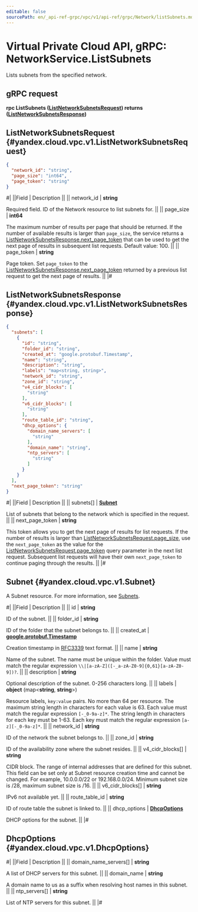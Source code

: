 ```yaml
---
editable: false
sourcePath: en/_api-ref-grpc/vpc/v1/api-ref/grpc/Network/listSubnets.md
---
```


# Virtual Private Cloud API, gRPC: NetworkService.ListSubnets

Lists subnets from the specified network.

## gRPC request

**rpc ListSubnets ([ListNetworkSubnetsRequest](#yandex.cloud.vpc.v1.ListNetworkSubnetsRequest)) returns ([ListNetworkSubnetsResponse](#yandex.cloud.vpc.v1.ListNetworkSubnetsResponse))**

## ListNetworkSubnetsRequest {#yandex.cloud.vpc.v1.ListNetworkSubnetsRequest}

```json
{
  "network_id": "string",
  "page_size": "int64",
  "page_token": "string"
}
```

#|
||Field | Description ||
|| network_id | **string**

Required field. ID of the Network resource to list subnets for. ||
|| page_size | **int64**

The maximum number of results per page that should be returned. If the number of available
results is larger than `page_size`,
the service returns a [ListNetworkSubnetsResponse.next_page_token](#yandex.cloud.vpc.v1.ListNetworkSubnetsResponse)
that can be used to get the next page of results in subsequent list requests. Default value: 100. ||
|| page_token | **string**

Page token. Set `page_token`
to the [ListNetworkSubnetsResponse.next_page_token](#yandex.cloud.vpc.v1.ListNetworkSubnetsResponse)
returned by a previous list request to get the next page of results. ||
|#

## ListNetworkSubnetsResponse {#yandex.cloud.vpc.v1.ListNetworkSubnetsResponse}

```json
{
  "subnets": [
    {
      "id": "string",
      "folder_id": "string",
      "created_at": "google.protobuf.Timestamp",
      "name": "string",
      "description": "string",
      "labels": "map<string, string>",
      "network_id": "string",
      "zone_id": "string",
      "v4_cidr_blocks": [
        "string"
      ],
      "v6_cidr_blocks": [
        "string"
      ],
      "route_table_id": "string",
      "dhcp_options": {
        "domain_name_servers": [
          "string"
        ],
        "domain_name": "string",
        "ntp_servers": [
          "string"
        ]
      }
    }
  ],
  "next_page_token": "string"
}
```

#|
||Field | Description ||
|| subnets[] | **[Subnet](#yandex.cloud.vpc.v1.Subnet)**

List of subnets that belong to the network which is specified in the request. ||
|| next_page_token | **string**

This token allows you to get the next page of results for list requests. If the number of results
is larger than [ListNetworkSubnetsRequest.page_size](#yandex.cloud.vpc.v1.ListNetworkSubnetsRequest), use
the `next_page_token` as the value
for the [ListNetworkSubnetsRequest.page_token](#yandex.cloud.vpc.v1.ListNetworkSubnetsRequest) query parameter
in the next list request. Subsequent list requests will have their own
`next_page_token` to continue paging through the results. ||
|#

## Subnet {#yandex.cloud.vpc.v1.Subnet}

A Subnet resource. For more information, see [Subnets](/docs/vpc/concepts/network#subnet).

#|
||Field | Description ||
|| id | **string**

ID of the subnet. ||
|| folder_id | **string**

ID of the folder that the subnet belongs to. ||
|| created_at | **[google.protobuf.Timestamp](https://developers.google.com/protocol-buffers/docs/reference/google.protobuf#timestamp)**

Creation timestamp in [RFC3339](https://www.ietf.org/rfc/rfc3339.txt) text format. ||
|| name | **string**

Name of the subnet.
The name must be unique within the folder.
Value must match the regular expression ``\\|[a-zA-Z]([-_a-zA-Z0-9]{0,61}[a-zA-Z0-9])?``. ||
|| description | **string**

Optional description of the subnet. 0-256 characters long. ||
|| labels | **object** (map<**string**, **string**>)

Resource labels, `key:value` pairs.
No more than 64 per resource.
The maximum string length in characters for each value is 63.
Each value must match the regular expression `[-_0-9a-z]*`.
The string length in characters for each key must be 1-63.
Each key must match the regular expression `[a-z][-_0-9a-z]*`. ||
|| network_id | **string**

ID of the network the subnet belongs to. ||
|| zone_id | **string**

ID of the availability zone where the subnet resides. ||
|| v4_cidr_blocks[] | **string**

CIDR block.
The range of internal addresses that are defined for this subnet.
This field can be set only at Subnet resource creation time and cannot be changed.
For example, 10.0.0.0/22 or 192.168.0.0/24.
Minimum subnet size is /28, maximum subnet size is /16. ||
|| v6_cidr_blocks[] | **string**

IPv6 not available yet. ||
|| route_table_id | **string**

ID of route table the subnet is linked to. ||
|| dhcp_options | **[DhcpOptions](#yandex.cloud.vpc.v1.DhcpOptions)**

DHCP options for the subnet. ||
|#

## DhcpOptions {#yandex.cloud.vpc.v1.DhcpOptions}

#|
||Field | Description ||
|| domain_name_servers[] | **string**

A list of DHCP servers for this subnet. ||
|| domain_name | **string**

A domain name to us as a suffix when resolving host names in this subnet. ||
|| ntp_servers[] | **string**

List of NTP servers for this subnet. ||
|#